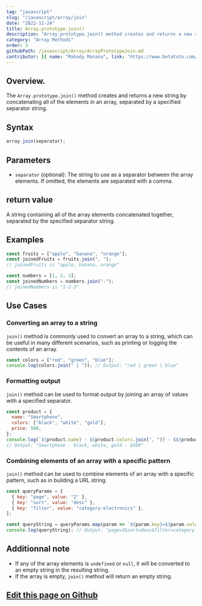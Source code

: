 ```yaml
---
tag: "javascript"
slug: "/javascript/array/join"
date: "2022-11-24"
title: Array.prototype.join()
description: "Array.prototype.join() method creates and returns a new string by concatenating all of the elements in an array, separated by a specified separator string."
category: "Array Methods"
order: 3
githubPath: /javascript/Array/ArrayPrototypeJoin.md
contributor: [{ name: "Mahady Manana", link: "https://www.betatuto.com/" }]
---
```


## Overview.

The `Array.prototype.join()` method creates and returns a new string by concatenating all of the elements in an array, separated by a specified separator string.

## Syntax

```javascript
array.join(separator);
```

## Parameters

- `separator` (optional): The string to use as a separator between the array elements. If omitted, the elements are separated with a comma.

## return value

A string containing all of the array elements concatenated together, separated by the specified separator string.

## Examples

```javascript
const fruits = ["apple", "banana", "orange"];
const joinedFruits = fruits.join(", ");
// joinedFruits is "apple, banana, orange"

const numbers = [1, 2, 3];
const joinedNumbers = numbers.join("-");
// joinedNumbers is "1-2-3"

```


## Use Cases

### Converting an array to a string

`join()` method is commonly used to convert an array to a string, which can be useful in many different scenarios, such as printing or logging the contents of an array.



```javascript
const colors = ["red", "green", "blue"];
console.log(colors.join(" | ")); // Output: "red | green | blue"
```

### Formatting output


`join()` method can be used to format output by joining an array of values with a specified separator.


```javascript
const product = {
  name: "Smartphone",
  colors: ["black", "white", "gold"],
  price: 500,
};
console.log(`${product.name} - ${product.colors.join(", ")} - $${product.price}`);
// Output: "Smartphone - black, white, gold - $500"
```

### Combining elements of an array with a specific pattern


`join()` method can be used to combine elements of an array with a specific pattern, such as in building a URL string.


```javascript
const queryParams = [
  { key: "page", value: "2" },
  { key: "sort", value: "desc" },
  { key: "filter", value: "category:electronics" },
];

const queryString = queryParams.map(param => `${param.key}=${param.value}`).join("&");
console.log(queryString); // Output: "page=2&sort=desc&filter=category:electronics"
```

## Additionnal note

- If any of the array elements is `undefined` or `null`, it will be converted to an empty string in the resulting string.
- If the array is empty, `join()` method will return an empty string.

## <a href="https://github.com/mahady-manana/betatuto-docs/tree/main/docs/javascript/Array/ArrayPrototypeJoin.md" target="_blank">Edit this page on Github</a>
